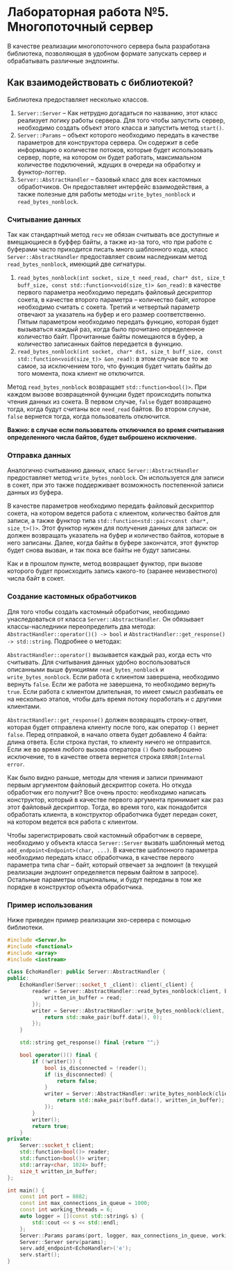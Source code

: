 # Лабораторная работа №5. Многопоточный сервер

В качестве реализации многопоточного сервера была разработана библиотека, позволяющая в удобном формате запускать сервер и обрабатывать различные эндпоинты.

## Как взаимодействовать с библиотекой?
Библиотека предоставляет несколько классов.
1. `Server::Server` – Как нетрудно догадаться по названию, этот класс реализует логику работы сервера. Для того чтобы запустить сервер, необходимо создать объект этого класса и запустить метод `start()`. 
2. `Server::Params` – объект которого необходимо передать в качестве параметров для конструктора сервера. Он содержит в себе информацию о количестве потоков, которые будет использовать сервер, порте, на котором он будет работать, максимальном количестве подключений, ждущих в очереди на обработку и функтор-логгер.
3. `Server::AbstractHandler` – базовый класс для всех кастомных обработчиков. Он предоставляет интерфейс взаимодействия, а также полезные для работы методы `write_bytes_nonblock` и `read_bytes_nonblock`.

### Считывание данных
Так как стандартный метод `recv` не обязан считывать все доступные и вмещающиеся в буффер байты, а также из-за того, что при работе с буферами часто приходится писать много шаблонного кода, класс `Server::AbstractHandler` предоставляет своим наследникам метод `read_bytes_nonblock`, имеющий две сигнатуры.
1. `read_bytes_nonblock(int socket, size_t need_read, char* dst, size_t buff_size, const std::function<void(size_t)> &on_read)`: в качестве первого параметра необходимо передать файловый дескриптор сокета, в качестве второго параметра – количество байт, которое необходимо считать с сокета. Третий и четвертый параметр отвечают за указатель на буфер и его размер соответственно. 
Пятым параметром необходимо передать функцию, которая будет вызываться каждый раз, когда было прочитано определенное количество байт. Прочитанные байты помещаются в буфер, а количество записанных байтов передается в функцию.
2. `read_bytes_nonblock(int socket, char* dst, size_t buff_size, const std::function<void(size_t)> &on_read)`: в этом случае все то же самое, за исключением того, что функция будет читать байты до того момента, пока клиент не отключится.

Метод `read_bytes_nonblock` возвращает `std::function<bool()>`. При каждом вызове возвращенной функции будет происходить попытка чтения данных из сокета. В первом случае, `false` будет возвращено тогда, когда будут считаны все `need_read` байтов. Во втором случае, `false` вернется тогда, когда пользователь отключится.
   
**Важно: в случае если пользователь отключился во время считывания определенного числа байтов, будет выброшено исключение.**

### Отправка данных
Аналогично считыванию данных, класс `Server::AbstractHandler` предоставляет метод `write_bytes_nonblock`. Он используется для записи в сокет, при это также поддерживает возможность постепенной записи данных из буфера.

В качестве параметров необходимо передать файловый дескриптор сокета, на котором ведется работа с клиентом, количество байтов для записи, а также функтор типа `std::function<std::pair<const char*, size_t>()>`. Этот функтор нужен для получения данных для записи: он должен возвращать указатель на буфер и количество байтов, которые в него записаны. Далее, когда байты в буфере закончатся, этот функтор будет снова вызван, и так пока все байты не будут записаны.

Как и в прошлом пункте, метод возвращает функтор, при вызове которого будет происходить запись какого-то (заранее неизвестного) числа байт в сокет. 

### Создание кастомных обработчиков
Для того чтобы создать кастомный обработчик, необходимо унаследоваться от класса `Server::AbstractHandler`. Он обязывает классы-наследники переопределить два метода: `AbstractHandler::operator()() -> bool` и `AbstractHandler::get_response() -> std::string`. Подробнее о методах:

`AbstractHandler::operator()` вызывается каждый раз, когда есть что считывать. Для считывания данных удобно воспользоваться описанными выше функциями `read_bytes_nonblock` и `write_bytes_nonblock`. Если работа с клиентом завершена, необходимо вернуть `false`. Если же работа не завершена, то необходимо вернуть `true`. Если работа с клиентом длительная, то имеет смысл разбивать ее на несколько этапов, чтобы дать время потоку поработать и с другими клиентами.

`AbstractHandler::get_response()` должен возвращать строку-ответ, которая будет отправлена клиенту после того, как оператор `()` вернет `false`. Перед отправкой, в начало ответа будет добавлено 4 байта: длина ответа. Если строка пустая, то клиенту ничего не отправится. Если же во время любого вызова оператора `()` было выброшено исключение, то в качестве ответа вернется строка `ERROR|Internal error`. 

Как было видно раньше, методы для чтения и записи принимают первым аргументом файловый дескриптор сокета. Но откуда обработчик его получит? Все очень просто: необходимо написать конструктор, который в качестве первого аргумента принимает как раз этот файловый дескриптор. Тогда, во время того, как понадобится обработать клиента, в конструктор обработчика будет передан сокет, на котором ведется вся работа с клиентом.

Чтобы зарегистрировать свой кастомный обработчик в сервере, необходимо у объекта класса `Server::Server` вызвать шаблонный метод `add_endpoint<Endpoint>(char, ...)`. В качестве шаблонного параметра необходимо передать класс обработчика, в качестве первого параметра типа char – байт, который отвечает за эндпоинт (в текущей реализации эндпоинт определяется первым байтом в запросе). Остальные параметры опциональны, и будут переданы в том же порядке в конструктор объекта обработчика.

### Пример использования
Ниже приведен пример реализации эхо-сервера с помощью библиотеки.
```c++
#include <Server.h>
#include <functional>
#include <array>
#include <iostream>

class EchoHandler: public Server::AbstractHandler {
public:
    EchoHandler(Server::socket_t _client): client(_client) {
        reader = Server::AbstractHandler::read_bytes_nonblock(client, buff.data(), buff.size(), [this](size_t read){
            written_in_buffer = read;
        });
        writer = Server::AbstractHandler::write_bytes_nonblock(client, 0, [this](){
            return std::make_pair(buff.data(), 0);
        });
    }

    std::string get_response() final {return "";}

    bool operator()() final {
        if (!writer()) {
            bool is_disconnected = !reader();
            if (is_disconnected) {
                return false;
            }
            writer = Server::AbstractHandler::write_bytes_nonblock(client, written_in_buffer, [this](){
                return std::make_pair(buff.data(), written_in_buffer);
            });
        }
        writer();
        return true;
    }
private:
    Server::socket_t client;
    std::function<bool()> reader;
    std::function<bool()> writer;
    std::array<char, 1024> buff;
    size_t written_in_buffer;
};

int main() {
    const int port = 8082;
    const int max_connections_in_queue = 1000;
    const int working_threads = 6;
    auto logger = [](const std::string& s) {
        std::cout << s << std::endl;
    };
    Server::Params params(port, logger, max_connections_in_queue, working_threads);
    Server::Server serv(params);
    serv.add_endpoint<EchoHandler>('e');
    serv.start();
}
```
